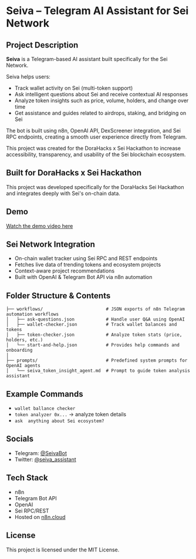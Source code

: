 # Seiva – Telegram AI Assistant for Sei Network

## Project Description

**Seiva** is a Telegram-based AI assistant built specifically for the Sei Network.

Seiva helps users:
- Track wallet activity on Sei (multi-token support)
- Ask intelligent questions about Sei and receive contextual AI responses
- Analyze token insights such as price, volume, holders, and change over time
- Get assistance and guides related to airdrops, staking, and bridging on Sei

The bot is built using n8n, OpenAI API, DexScreener integration, and Sei RPC endpoints, creating a smooth user experience directly from Telegram.

This project was created for the DoraHacks x Sei Hackathon to increase accessibility, transparency, and usability of the Sei blockchain ecosystem.

## Built for DoraHacks x Sei Hackathon
This project was developed specifically for the DoraHacks Sei Hackathon and integrates deeply with Sei's on-chain data.

## Demo
[Watch the demo video here](<https://www.youtube.com/watch?v=AK440aOmV64>)

## Sei Network Integration
- On-chain wallet tracker using Sei RPC and REST endpoints
- Fetches live data of trending tokens and ecosystem projects
- Context-aware project recommendations
- Built with OpenAI & Telegram Bot API via n8n automation

## Folder Structure & Contents
```
├── workflows/                        # JSON exports of n8n Telegram automation workflows
│   ├── ask-questions.json            # Handle user Q&A using OpenAI
│   ├── wallet-checker.json           # Track wallet balances and tokens
│   ├── token-checker.json            # Analyze token stats (price, holders, etc.)
│   └── start-and-help.json           # Provides help commands and onboarding
│
├── prompts/                          # Predefined system prompts for OpenAI agents
│   └── seiva_token_insight_agent.md  # Prompt to guide token analysis assistant
```

## Example Commands
- `wallet ballance checker`
- `token analyzer 0x...` → analyze token details
- `ask  anything about Sei ecosystem?`

## Socials
- Telegram: [@SeivaBot](https://t.me/sei_vabot)
- Twitter: [@seiva_assistant](https://x.com/seiva_assistant)

## Tech Stack
- n8n
- Telegram Bot API
- OpenAI
- Sei RPC/REST
- Hosted on [n8n.cloud](https://n8n.cloud/)

## License
This project is licensed under the MIT License.
